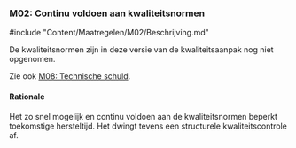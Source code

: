### M02: Continu voldoen aan kwaliteitsnormen

#include "Content/Maatregelen/M02/Beschrijving.md"

De kwaliteitsnormen zijn in deze versie van de kwaliteitsaanpak nog niet opgenomen.

Zie ook [M08: Technische schuld](#technische-schuld-m08-).

#### Rationale

Het zo snel mogelijk en continu voldoen aan de kwaliteitsnormen beperkt toekomstige hersteltijd. Het dwingt tevens een structurele kwaliteitscontrole af.
